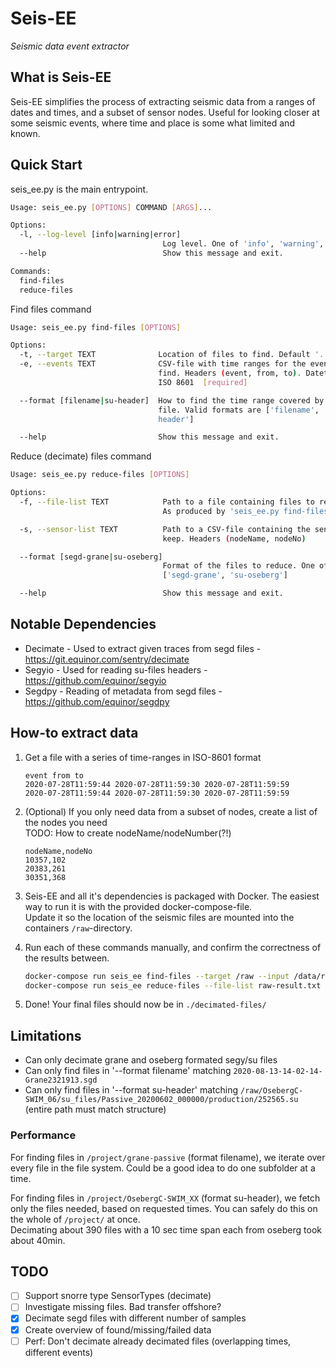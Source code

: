 # Seis-EE
_Seismic data event extractor_

## What is Seis-EE
Seis-EE simplifies the process of extracting seismic data from a ranges of dates and times, and a subset of sensor nodes. Useful for looking closer at some seismic events, where time and place is some what limited and known.

## Quick Start
seis_ee.py is the main entrypoint.

```bash
Usage: seis_ee.py [OPTIONS] COMMAND [ARGS]...

Options:
  -l, --log-level [info|warning|error]
                                  Log level. One of 'info', 'warning', 'error'
  --help                          Show this message and exit.

Commands:
  find-files
  reduce-files
```

Find files command
```bash
Usage: seis_ee.py find-files [OPTIONS]

Options:
  -t, --target TEXT              Location of files to find. Default '.'
  -e, --events TEXT              CSV-file with time ranges for the events to
                                 find. Headers (event, from, to). Datetime as
                                 ISO 8601  [required]

  --format [filename|su-header]  How to find the time range covered by the
                                 file. Valid formats are ['filename', 'su-
                                 header']

  --help                         Show this message and exit.
```

Reduce (decimate) files command
```bash
Usage: seis_ee.py reduce-files [OPTIONS]

Options:
  -f, --file-list TEXT            Path to a file containing files to reduce.
                                  As produced by 'seis_ee.py find-files'

  -s, --sensor-list TEXT          Path to a CSV-file containing the sensors to
                                  keep. Headers (nodeName, nodeNo)

  --format [segd-grane|su-oseberg]
                                  Format of the files to reduce. One of
                                  ['segd-grane', 'su-oseberg']

  --help                          Show this message and exit.
```

## Notable Dependencies
 - Decimate - Used to extract given traces from segd files - https://git.equinor.com/sentry/decimate
 - Segyio - Used for reading su-files headers - https://github.com/equinor/segyio
 - Segdpy - Reading of metadata from segd files - https://github.com/equinor/segdpy


## How-to extract data

1. Get a file with a series of time-ranges in ISO-8601 format

    ```csv
    event from to
    2020-07-28T11:59:44 2020-07-28T11:59:30 2020-07-28T11:59:59
    2020-07-28T11:59:44 2020-07-28T11:59:30 2020-07-28T11:59:59
    ```

2. (Optional) If you only need data from a subset of nodes, create a list of the nodes you need  
    TODO: How to create nodeName/nodeNumber(?!) 
    ```text
    nodeName,nodeNo
    10357,102
    20383,261
    30351,368
    ```

3. Seis-EE and all it's dependencies is packaged with Docker. The easiest way to run it is with the provided docker-compose-file.  
    Update it so the location of the seismic files are mounted into the containers `/raw`-directory.
4. Run each of these commands manually, and confirm the correctness of the results between.

    ```bash
    docker-compose run seis_ee find-files --target /raw --input /data/requested-times.txt --format filename
    docker-compose run seis_ee reduce-files --file-list raw-result.txt --sensor-list sensors.txt --format segd-grane
    ```

5. Done! Your final files should now be in `./decimated-files/`

## Limitations

- Can only decimate grane and oseberg formated segy/su files
- Can only find files in '--format filename' matching `2020-08-13-14-02-14-Grane2321913.sgd` 
- Can only find files in '--format su-header' matching `/raw/OsebergC-SWIM_06/su_files/Passive_20200602_000000/production/252565.su`  (entire path must match structure)

### Performance

For finding files in `/project/grane-passive` (format filename), we iterate over every file in the file system. Could be a good idea to do one subfolder at a time.

For finding files in `/project/OsebergC-SWIM_XX` (format su-header), we fetch only the files needed, based on requested times. You can safely do this on the whole of `/project/` at once.  
Decimating about 390 files with a 10 sec time span each from oseberg took about 40min.


## TODO

- [ ] Support snorre type SensorTypes (decimate)
- [ ] Investigate missing files. Bad transfer offshore?
- [x] Decimate segd files with different number of samples
- [x] Create overview of found/missing/failed data
- [ ] Perf: Don't decimate already decimated files (overlapping times, different events)
